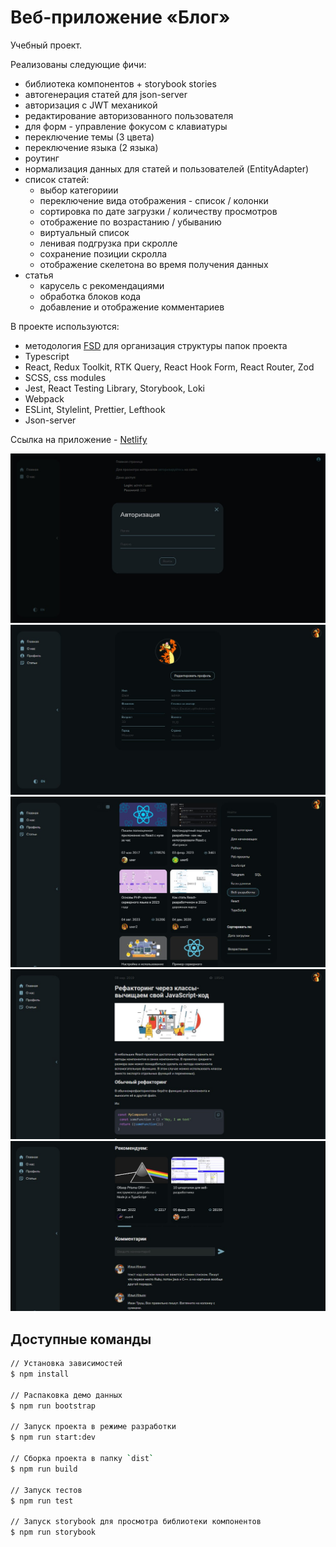 # Веб-приложение «Блог»

Учебный проект.

Реализованы следующие фичи:

- библиотека компонентов + storybook stories
- автогенерация статей для json-server
- авторизация c JWT механикой
- редактирование авторизованного пользователя
- для форм - управление фокусом с клавиатуры
- переключение темы (3 цвета)
- переключение языка (2 языка)
- роутинг
- нормализация данных для статей и пользователей (EntityAdapter)
- список статей:
  - выбор категориии
  - переключение вида отображения - список / колонки
  - сортировка по дате загрузки / количеству просмотров
  - отображение по возрастанию / убыванию
  - виртуальный список
  - ленивая подгрузка при скролле
  - сохранение позиции скролла
  - отображение скелетона во время получения данных
- статья
  - карусель с рекомендациями
  - обработка блоков кода
  - добавление и отображение комментариев

В проекте используются:

- методология [FSD](https://feature-sliced.design/ru/docs/reference/units/layers) для организация структуры папок проекта
- Typescript
- React, Redux Toolkit, RTK Query, React Hook Form, React Router, Zod
- SCSS, css modules
- Jest, React Testing Library, Storybook, Loki
- Webpack
- ESLint, Stylelint, Prettier, Lefthook
- Json-server

Ссылка на приложение - [Netlify](https://cap-bernardito-blog.netlify.app)

![Страница входа](images/app_1.jpg)
![Редактирование профиля](images/app_2.jpg)
![Список статей](images/app_3.jpg)
![Статья](images/app_4.jpg)
![Рекомендации и комментарии в статье](images/app_5.jpg)

## Доступные команды

```bash
// Установка зависимостей
$ npm install

// Распаковка демо данных
$ npm run bootstrap

// Запуск проекта в режиме разработки
$ npm run start:dev

// Сборка проекта в папку `dist`
$ npm run build

// Запуск тестов
$ npm run test

// Запуск storybook для просмотра библиотеки компонентов
$ npm run storybook
```
